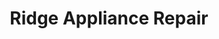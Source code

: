 ---
title: "Ridge Appliance Repair"
url: /white-bear-lake/ridge-appliance-repair/
shop: Haushaltsgeräte
---